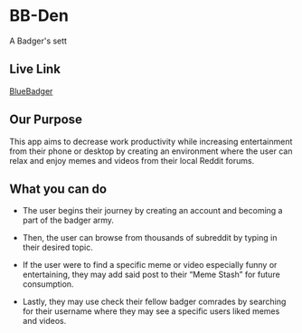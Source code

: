 # BB-Den
A Badger's sett

## Live Link
[BlueBadger](www.bluebadger.army)

## Our Purpose
This app aims to decrease work productivity while increasing entertainment from their phone or desktop by creating an environment where the user can relax and enjoy memes and videos from their local Reddit forums.

## What you can do
- The user begins their journey by creating an account and becoming a part of the badger army.

- Then, the user can browse from thousands of subreddit by typing in their desired topic. 

- If the user were to find a specific meme or video especially funny or entertaining, they may add said post to their “Meme Stash” for future consumption.

- Lastly, they may use check their fellow badger comrades by searching for their username where they may see a specific users liked memes and videos.
